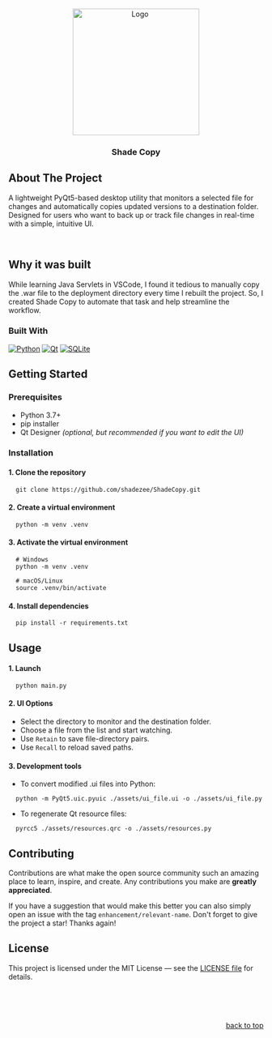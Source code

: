 <a id="readme-top"></a>

<!-- PROJECT LOGO -->
<br />
<div align="center">
  <a href="https://github.com/shadezee/ShadeCopy">
    <img src="./assets/icon.ico" alt="Logo" width="250" height="250">
  </a>

  <h3 align="center">Shade Copy</h3>
</div>


<!-- ABOUT THE PROJECT -->
## About The Project
A lightweight PyQt5-based desktop utility that monitors a selected file for changes and automatically copies updated versions to a destination folder. Designed for users who want to back up or track file changes in real-time with a simple, intuitive UI.

<br>

## Why it was built
While learning Java Servlets in VSCode, I found it tedious to manually copy the .war file to the deployment directory every time I rebuilt the project. So, I created Shade Copy to automate that task and help streamline the workflow.

### Built With
[![Python][Python.com]][Python-url] [![Qt][Qt.com]][Qt-url] [![SQLite][SQLite-badge]][SQLite-url]

<!-- GETTING STARTED -->
## Getting Started
### Prerequisites

- Python 3.7+
- pip installer
- Qt Designer *(optional, but recommended if you want to edit the UI)*

### Installation
  #### 1. Clone the repository
  ```
    git clone https://github.com/shadezee/ShadeCopy.git
  ```

  #### 2. Create a virtual environment
  ```
    python -m venv .venv
  ```

  #### 3. Activate the virtual environment
  ```
    # Windows
    python -m venv .venv

    # macOS/Linux
    source .venv/bin/activate
  ```

  #### 4. Install dependencies
  ```
    pip install -r requirements.txt
  ```

## Usage
  #### 1. Launch
  ```
    python main.py
  ```

  #### 2. UI Options
  - Select the directory to monitor and the destination folder.
  - Choose a file from the list and start watching.
  - Use `Retain` to save file-directory pairs.
  - Use `Recall` to reload saved paths.

  #### 3. Development tools
  - To convert modified .ui files into Python:
  ```
    python -m PyQt5.uic.pyuic ./assets/ui_file.ui -o ./assets/ui_file.py
  ```

  - To regenerate Qt resource files:
  ```
    pyrcc5 ./assets/resources.qrc -o ./assets/resources.py
  ```

<!-- CONTRIBUTING -->
## Contributing

Contributions are what make the open source community such an amazing place to learn, inspire, and create. Any contributions you make are **greatly appreciated**.

If you have a suggestion that would make this better you can also simply open an issue with the tag `enhancement/relevant-name`.
Don't forget to give the project a star! Thanks again!

<!-- LICENSE -->
## License
This project is licensed under the MIT License — see the [LICENSE file](LICENSE)  for details.

<br>
<br>
<br>

<p align="right"><a href="#readme-top">back to top</a></p>

<!-- MARKDOWN LINKS & IMAGES -->
[Python.com]: https://img.shields.io/badge/Python-ffffff?style=for-the-badge&logo=python
[Python-url]: https://python.com
[Qt.com]: https://img.shields.io/badge/PyQt-ffffff?style=for-the-badge&logo=qt
[Qt-url]: https://wiki.python.org/moin/PyQt
[SQLite-badge]: https://img.shields.io/badge/SQLite-ffffff?style=for-the-badge&logo=sqlite&logoColor=000000
[SQLite-url]: https://www.sqlite.org/
